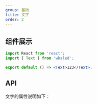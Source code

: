 ```yaml
---
group: 基础
title: 文字
order: 2
---
```


## 组件展示

```jsx
import React from 'react';
import { Text } from 'whaled';

export default () => <Text>123</Text>;
```

## API

文字的属性说明如下：
